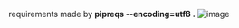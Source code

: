 requirements made by **pipreqs --encoding=utf8 .**
![image](https://user-images.githubusercontent.com/70336233/141892395-6deb61bf-38ab-4cac-aea2-fa52a507850e.png)
